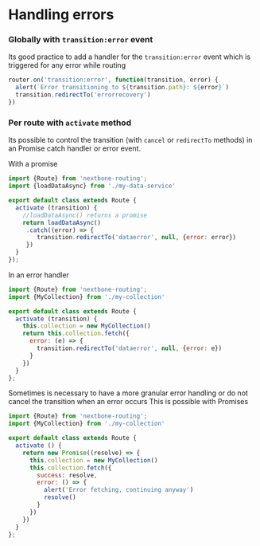 # Handling errors

### Globally with `transition:error` event

Its good practice to add a handler for the `transition:error` event which is triggered for any error while routing

```js
router.on('transition:error', function(transition, error) {
  alert(`Error transitioning to ${transition.path}: ${error}`) 
  transition.redirectTo('errorrecovery')
})
```


### Per route with `activate` method

Its possible to control the transition (with `cancel` or `redirectTo` methods) in an Promise catch handler
or error event.   

With a promise
```javascript
import {Route} from 'nextbone-routing';
import {loadDataAsync} from './my-data-service'

export default class extends Route {
  activate (transition) {
    //loadDataAsync() returns a promise
    return loadDataAsync()
     .catch((error) => {
        transition.redirectTo('dataerror', null, {error: error})
     }) 
  } 
});
```

In an error handler
```javascript
import {Route} from 'nextbone-routing';
import {MyCollection} from './my-collection'

export default class extends Route {
  activate (transition) {
    this.collection = new MyCollection()
    return this.collection.fetch({
      error: (e) => {
        transition.redirectTo('dataerror', null, {error: e})
      }
    })    
  }
};
```

Sometimes is necessary to have a more granular error handling or do not cancel the transition when an error occurs
This is possible with Promises
 
```javascript
import {Route} from 'nextbone-routing';
import {MyCollection} from './my-collection'

export default class extends Route {
  activate () {
    return new Promise((resolve) => {
      this.collection = new MyCollection()
      this.collection.fetch({
        success: resolve,
        error: () => {
          alert('Error fetching, continuing anyway')
          resolve()
        }
      })      
    })        
  }
};
```